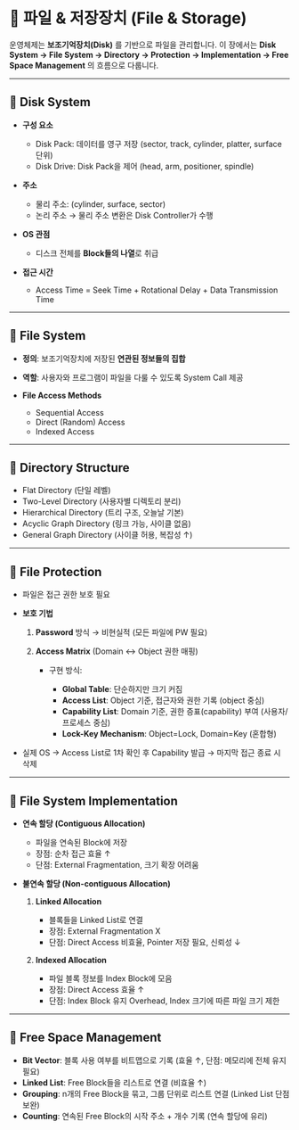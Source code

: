 # 📂 파일 & 저장장치 (File & Storage)

운영체제는 **보조기억장치(Disk)** 를 기반으로 파일을 관리합니다.
이 장에서는 **Disk System → File System → Directory → Protection → Implementation → Free Space Management** 의 흐름으로 다룹니다.

---

## 🔹 Disk System

-   **구성 요소**

    -   Disk Pack: 데이터를 영구 저장 (sector, track, cylinder, platter, surface 단위)
    -   Disk Drive: Disk Pack을 제어 (head, arm, positioner, spindle)

-   **주소**

    -   물리 주소: (cylinder, surface, sector)
    -   논리 주소 → 물리 주소 변환은 Disk Controller가 수행

-   **OS 관점**

    -   디스크 전체를 **Block들의 나열**로 취급

-   **접근 시간**

    -   Access Time = Seek Time + Rotational Delay + Data Transmission Time

---

## 🔹 File System

-   **정의**: 보조기억장치에 저장된 **연관된 정보들의 집합**
-   **역할**: 사용자와 프로그램이 파일을 다룰 수 있도록 System Call 제공
-   **File Access Methods**

    -   Sequential Access
    -   Direct (Random) Access
    -   Indexed Access

---

## 🔹 Directory Structure

-   Flat Directory (단일 레벨)
-   Two-Level Directory (사용자별 디렉토리 분리)
-   Hierarchical Directory (트리 구조, 오늘날 기본)
-   Acyclic Graph Directory (링크 가능, 사이클 없음)
-   General Graph Directory (사이클 허용, 복잡성 ↑)

---

## 🔹 File Protection

-   파일은 접근 권한 보호 필요
-   **보호 기법**

    1. **Password** 방식 → 비현실적 (모든 파일에 PW 필요)
    2. **Access Matrix** (Domain ↔ Object 권한 매핑)

        - 구현 방식:

            - **Global Table**: 단순하지만 크기 커짐
            - **Access List**: Object 기준, 접근자와 권한 기록 (object 중심)
            - **Capability List**: Domain 기준, 권한 증표(capability) 부여 (사용자/프로세스 중심)
            - **Lock-Key Mechanism**: Object=Lock, Domain=Key (혼합형)

-   실제 OS → Access List로 1차 확인 후 Capability 발급 → 마지막 접근 종료 시 삭제

---

## 🔹 File System Implementation

-   **연속 할당 (Contiguous Allocation)**

    -   파일을 연속된 Block에 저장
    -   장점: 순차 접근 효율 ↑
    -   단점: External Fragmentation, 크기 확장 어려움

-   **불연속 할당 (Non-contiguous Allocation)**

    1. **Linked Allocation**

        - 블록들을 Linked List로 연결
        - 장점: External Fragmentation X
        - 단점: Direct Access 비효율, Pointer 저장 필요, 신뢰성 ↓

    2. **Indexed Allocation**

        - 파일 블록 정보를 Index Block에 모음
        - 장점: Direct Access 효율 ↑
        - 단점: Index Block 유지 Overhead, Index 크기에 따른 파일 크기 제한

---

## 🔹 Free Space Management

-   **Bit Vector**: 블록 사용 여부를 비트맵으로 기록 (효율 ↑, 단점: 메모리에 전체 유지 필요)
-   **Linked List**: Free Block들을 리스트로 연결 (비효율 ↑)
-   **Grouping**: n개의 Free Block을 묶고, 그룹 단위로 리스트 연결 (Linked List 단점 보완)
-   **Counting**: 연속된 Free Block의 시작 주소 + 개수 기록 (연속 할당에 유리)
